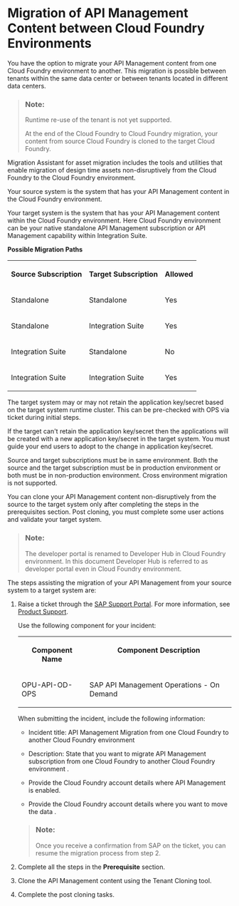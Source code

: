 <!-- loio17f09f3bd7e04b47a0a7ccfee07f95b4 -->

# Migration of API Management Content between Cloud Foundry Environments

You have the option to migrate your API Management content from one Cloud Foundry environment to another. This migration is possible between tenants within the same data center or between tenants located in different data centers.

> ### Note:  
> Runtime re-use of the tenant is not yet supported.
> 
> At the end of the Cloud Foundry to Cloud Foundry migration, your content from source Cloud Foundry is cloned to the target Cloud Foundry.

Migration Assistant for asset migration includes the tools and utilities that enable migration of design time assets non-disruptively from the Cloud Foundry to the Cloud Foundry environment.

Your source system is the system that has your API Management content in the Cloud Foundry environment.

Your target system is the system that has your API Management content within the Cloud Foundry environment. Here Cloud Foundry environment can be your native standalone API Management subscription or API Management capability within Integration Suite.

**Possible Migration Paths**


<table>
<tr>
<th valign="top">

**Source Subscription** 

</th>
<th valign="top">

**Target Subscription** 

</th>
<th valign="top">

**Allowed** 

</th>
</tr>
<tr>
<td valign="top">

Standalone

</td>
<td valign="top">

Standalone

</td>
<td valign="top">

Yes

</td>
</tr>
<tr>
<td valign="top">

Standalone

</td>
<td valign="top">

Integration Suite

</td>
<td valign="top">

Yes

</td>
</tr>
<tr>
<td valign="top">

Integration Suite

</td>
<td valign="top">

Standalone

</td>
<td valign="top">

No

</td>
</tr>
<tr>
<td valign="top">

Integration Suite

</td>
<td valign="top">

Integration Suite

</td>
<td valign="top">

Yes

</td>
</tr>
</table>

The target system may or may not retain the application key/secret based on the target system runtime cluster. This can be pre-checked with OPS via ticket during initial steps.

If the target can't retain the application key/secret then the applications will be created with a new application key/secret in the target system. You must guide your end users to adopt to the change in application key/secret.

Source and target subscriptions must be in same environment. Both the source and the target subscription must be in production environment or both must be in non-production environment. Cross environment migration is not supported.

You can clone your API Management content non-disruptively from the source to the target system only after completing the steps in the prerequisites section. Post cloning, you must complete some user actions and validate your target system.

> ### Note:  
> The developer portal is renamed to Developer Hub in Cloud Foundry environment. In this document Developer Hub is referred to as developer portal even in Cloud Foundry environment.

The steps assisting the migration of your API Management from your source system to a target system are:

1.  Raise a ticket through the [SAP Support Portal](https://support.sap.com/en/index.html). For more information, see [Product Support](https://support.sap.com/en/my-support/product-support.html).

    Use the following component for your incident:


    <table>
    <tr>
    <th valign="top">

    Component Name
    
    </th>
    <th valign="top">

    Component Description
    
    </th>
    </tr>
    <tr>
    <td valign="top">
    
    OPU-API-OD-OPS
    
    </td>
    <td valign="top">
    
    SAP API Management Operations - On Demand
    
    </td>
    </tr>
    </table>
    
    When submitting the incident, include the following information:

    -   Incident title: API Management Migration from one Cloud Foundry to another Cloud Foundry environment

    -   Description: State that you want to migrate API Management subscription from one Cloud Foundry to another Cloud Foundry environment .

    -   Provide the Cloud Foundry account details where API Management is enabled.

    -   Provide the Cloud Foundry account details where you want to move the data .


    > ### Note:  
    > Once you receive a confirmation from SAP on the ticket, you can resume the migration process from step 2.

2.  Complete all the steps in the **Prerequisite** section.

3.  Clone the API Management content using the Tenant Cloning tool.

4.  Complete the post cloning tasks.


